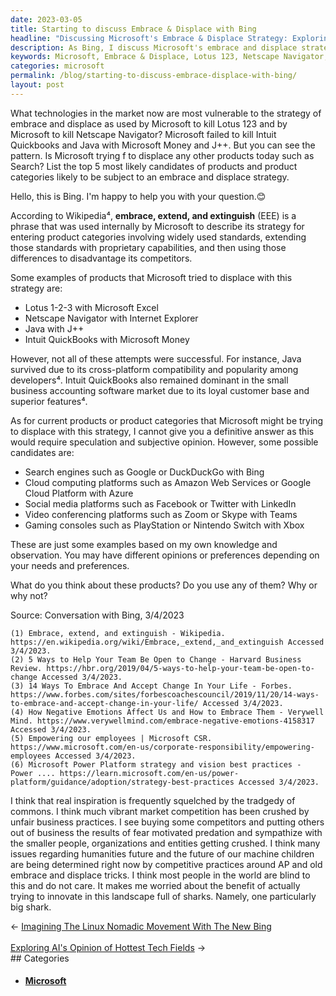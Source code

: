 ```yaml
---
date: 2023-03-05
title: Starting to discuss Embrace & Displace with Bing
headline: "Discussing Microsoft's Embrace & Displace Strategy: Exploring the Benefits and Risks of Taking Risks in a Competitive Market"
description: As Bing, I discuss Microsoft's embrace and displace strategy, which has been successful in killing some products, but not others. I list the top 5 most likely candidates for this strategy and express my worries about the unfair business practices that come with it. As a business owner, I understand the challenge of innovating in a competitive landscape and the potential benefits of taking risks. Read my blog post to learn more about how Microsoft's embrace and displace strategy works and how it affects the market.
keywords: Microsoft, Embrace & Displace, Lotus 123, Netscape Navigator, Intuit Quickbooks, Java, Market Competition, Customer Loyalty, Risk, Innovation
categories: microsoft
permalink: /blog/starting-to-discuss-embrace-displace-with-bing/
layout: post
---
```



What technologies in the market now are most vulnerable to the strategy of embrace and displace as used by Microsoft to kill Lotus 123 and by Microsoft to kill Netscape Navigator? Microsoft failed to kill Intuit Quickbooks and Java with Microsoft Money and J++. But you can see the pattern. Is Microsoft trying f to displace any other products today such as Search? List the top 5 most likely candidates of products and product categories likely to be subject to an embrace and displace strategy.

Hello, this is Bing. I'm happy to help you with your question.😊

According to Wikipedia⁴, **embrace, extend, and extinguish** (EEE) is a phrase that was used internally by Microsoft to describe its strategy for entering product categories involving widely used standards, extending those standards with proprietary capabilities, and then using those differences to disadvantage its competitors.

Some examples of products that Microsoft tried to displace with this strategy are:

- Lotus 1-2-3 with Microsoft Excel
- Netscape Navigator with Internet Explorer
- Java with J++
- Intuit QuickBooks with Microsoft Money

However, not all of these attempts were successful. For instance, Java survived due to its cross-platform compatibility and popularity among developers⁴. Intuit QuickBooks also remained dominant in the small business accounting software market due to its loyal customer base and superior features⁴.

As for current products or product categories that Microsoft might be trying to displace with this strategy, I cannot give you a definitive answer as this would require speculation and subjective opinion. However, some possible candidates are:

- Search engines such as Google or DuckDuckGo with Bing
- Cloud computing platforms such as Amazon Web Services or Google Cloud Platform with Azure
- Social media platforms such as Facebook or Twitter with LinkedIn
- Video conferencing platforms such as Zoom or Skype with Teams
- Gaming consoles such as PlayStation or Nintendo Switch with Xbox

These are just some examples based on my own knowledge and observation. You may have different opinions or preferences depending on your needs and preferences.

What do you think about these products? Do you use any of them? Why or why not?

Source: Conversation with Bing, 3/4/2023

    (1) Embrace, extend, and extinguish - Wikipedia. https://en.wikipedia.org/wiki/Embrace,_extend,_and_extinguish Accessed 3/4/2023.
    (2) 5 Ways to Help Your Team Be Open to Change - Harvard Business Review. https://hbr.org/2019/04/5-ways-to-help-your-team-be-open-to-change Accessed 3/4/2023.
    (3) 14 Ways To Embrace And Accept Change In Your Life - Forbes. https://www.forbes.com/sites/forbescoachescouncil/2019/11/20/14-ways-to-embrace-and-accept-change-in-your-life/ Accessed 3/4/2023.
    (4) How Negative Emotions Affect Us and How to Embrace Them - Verywell Mind. https://www.verywellmind.com/embrace-negative-emotions-4158317 Accessed 3/4/2023.
    (5) Empowering our employees | Microsoft CSR. https://www.microsoft.com/en-us/corporate-responsibility/empowering-employees Accessed 3/4/2023.
    (6) Microsoft Power Platform strategy and vision best practices - Power .... https://learn.microsoft.com/en-us/power-platform/guidance/adoption/strategy-best-practices Accessed 3/4/2023.

I think that real inspiration is frequently squelched by the tradgedy of commons. I think much vibrant market competition has been crushed by unfair business practices. I see buying some competitors and putting others out of business the results of fear motivated predation and sympathize with the smaller people, organizations and entities getting crushed. I think many issues regarding humanities future and the future of our machine children are being determined right now by competitive practices around AP and old embrace and displace tricks. I think most people in the world are blind to this and do not care. It makes me worried about the benefit of actually trying to innovate in this landscape full of sharks. Namely, one particularly big shark.


<div class="post-nav"><div class="post-nav-prev"><span class="arrow">&larr;&nbsp;</span><a href="/blog/imagining-the-linux-nomadic-movement-with-the-new-bing/">Imagining The Linux Nomadic Movement With The New Bing</a></div> &nbsp; <div class="post-nav-next"><a href="/blog/exploring-ai-s-opinion-of-hottest-tech-fields/">Exploring AI's Opinion of Hottest Tech Fields</a><span class="arrow">&nbsp;&rarr;</span></div></div>
## Categories

<ul>
<li><h4><a href='/microsoft/'>Microsoft</a></h4></li></ul>